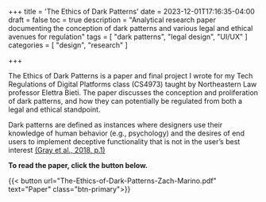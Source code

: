+++
title = 'The Ethics of Dark Patterns'
date = 2023-12-01T17:16:35-04:00
draft = false
toc = true
description = "Analytical research paper documenting the conception of dark patterns and various legal and ethical avenues for regulation"
tags = [
    "dark patterns",
    "legal design",
    "UI/UX"
]
categories = [
    "design",
    "research"
]

+++

The Ethics of Dark Patterns is a paper and final project I wrote for my Tech Regulations of Digital Platforms class (CS4973) taught by Northeastern Law professor Elettra Bieti. The paper discusses the conception and proliferation of dark patterns, and how they can potentially be regulated from both a legal and ethical standpoint.

Dark patterns are defined as instances where designers use their knowledge of human behavior (e.g., psychology) and the desires of end users to implement deceptive functionality that is not in the user’s best interest [(Gray et al., 2018, p.1)](https://doi.org/10.1145/3173574.3174108)

**To read the paper, click the button below.**

{{< button url="The-Ethics-of-Dark-Patterns-Zach-Marino.pdf" text="Paper" class="btn-primary">}}